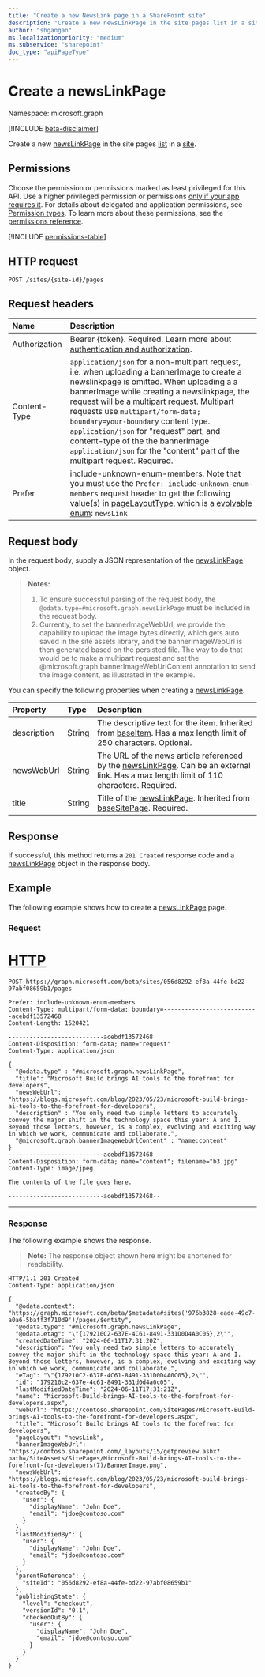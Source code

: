 ```yaml
---
title: "Create a new NewsLink page in a SharePoint site"
description: "Create a new newsLinkPage in the site pages list in a site."
author: "shgangan"
ms.localizationpriority: "medium"
ms.subservice: "sharepoint"
doc_type: "apiPageType"
---
```


# Create a newsLinkPage

Namespace: microsoft.graph

[!INCLUDE [beta-disclaimer](../../includes/beta-disclaimer.md)]

Create a new [newsLinkPage][] in the site pages [list][] in a [site][].

[newsLinkPage]: ../resources/newslinkpage.md
[list]: ../resources/list.md
[site]: ../resources/site.md

## Permissions

Choose the permission or permissions marked as least privileged for this API. Use a higher privileged permission or permissions [only if your app requires it](/graph/permissions-overview#best-practices-for-using-microsoft-graph-permissions). For details about delegated and application permissions, see [Permission types](/graph/permissions-overview#permission-types). To learn more about these permissions, see the [permissions reference](/graph/permissions-reference).

<!-- {
  "blockType": "permissions",
  "name": "newslinkpage-create-permissions"
}
-->
[!INCLUDE [permissions-table](../includes/permissions/newslinkpage-create.md)]

## HTTP request

<!-- {
  "blockType": "ignored"
}
-->
``` http
POST /sites/{site-id}/pages
```

## Request headers

|Name|Description|
|:---|:---|
|Authorization|Bearer {token}. Required. Learn more about [authentication and authorization](/graph/auth/auth-concepts).|
|Content-Type|	`application/json` for a non-multipart request, i.e. when uploading a bannerImage to create a newslinkpage is omitted. When uploading a a bannerImage while creating a newslinkpage, the request will be a multipart request. Multipart requests use `multipart/form-data; boundary=your-boundary` content type. `application/json` for "request" part, and content-type of the the bannerImage `application/json` for the "content" part of the multipart request. Required.|
|Prefer | include-unknown-enum-members. Note that you must use the `Prefer: include-unknown-enum-members` request header to get the following value(s) in [pageLayoutType](../resources/basesitepage.md#pagelayouttype-values), which is a [evolvable enum](/graph/best-practices-concept#handling-future-members-in-evolvable-enumerations): `newsLink` |

## Request body

In the request body, supply a JSON representation of the [newsLinkPage](../resources/newsLinkPage.md) object.

> **Notes:**
> 1. To ensure successful parsing of the request body, the `@odata.type=#microsoft.graph.newsLinkPage` must be included in the request body.
> 2. Currently, to set the bannerImageWebUrl, we provide the capability to upload the image bytes directly, which gets auto saved in the site assets library, and the bannerImageWebUrl is then generated based on the persisted file. The way to do that would be to make a multipart request and set the @microsoft.graph.bannerImageWebUrlContent annotation to send the image content, as illustrated in the example.

You can specify the following properties when creating a [newsLinkPage](../resources/newslinkpage.md).

|Property|Type|Description|
|:---|:---|:---|
|description|String|The descriptive text for the item. Inherited from [baseItem](../resources/baseitem.md). Has a max length limit of 250 characters. Optional.|
|newsWebUrl|String|The URL of the news article referenced by the [newsLinkPage](../resources/newslinkpage.md). Can be an external link. Has a max length limit of 110 characters. Required.|
|title|String|Title of the [newsLinkPage](../resources/newslinkpage.md). Inherited from [baseSitePage](../resources/basesitepage.md). Required.|

## Response

If successful, this method returns a `201 Created` response code and a [newsLinkPage](../resources/newslinkpage.md) object in the response body.

## Example

The following example shows how to create a [newsLinkPage](../resources/newslinkpage.md) page.

### Request


# [HTTP](#tab/http)

<!-- { "blockType": "request", "name": "create_newslinkpage", "scopes": "sites.readwrite.all" } -->

```http
POST https://graph.microsoft.com/beta/sites/056d8292-ef8a-44fe-bd22-97abf08659b1/pages

Prefer: include-unknown-enum-members
Content-Type: multipart/form-data; boundary=---------------------------acebdf13572468
Content-Length: 1520421

---------------------------acebdf13572468
Content-Disposition: form-data; name="request"
Content-Type: application/json

{
  "@odata.type" : "#microsoft.graph.newsLinkPage",
  "title": "Microsoft Build brings AI tools to the forefront for developers",
  "newsWebUrl": "https://blogs.microsoft.com/blog/2023/05/23/microsoft-build-brings-ai-tools-to-the-forefront-for-developers",
  "description" : "You only need two simple letters to accurately convey the major shift in the technology space this year: A and I. Beyond those letters, however, is a complex, evolving and exciting way in which we work, communicate and collaborate.",
  "@microsoft.graph.bannerImageWebUrlContent" : "name:content"
}
---------------------------acebdf13572468
Content-Disposition: form-data; name="content"; filename="b3.jpg"
Content-Type: image/jpeg

The contents of the file goes here.

---------------------------acebdf13572468--
```
---

### Response

The following example shows the response.
>**Note:** The response object shown here might be shortened for readability.
<!-- {
  "blockType": "response",
  "truncated": true,
  "@odata.type": "microsoft.graph.newsLinkPage"
}
-->
``` http
HTTP/1.1 201 Created
Content-Type: application/json

{
  "@odata.context": "https://graph.microsoft.com/beta/$metadata#sites('976b3828-eade-49c7-a0a6-5baff3f710d9')/pages/$entity",
  "@odata.type": "#microsoft.graph.newsLinkPage",
  "@odata.etag": "\"{179210C2-637E-4C61-8491-331D0D4A0C05},2\"",
  "createdDateTime": "2024-06-11T17:31:20Z",
  "description": "You only need two simple letters to accurately convey the major shift in the technology space this year: A and I. Beyond those letters, however, is a complex, evolving and exciting way in which we work, communicate and collaborate.",
  "eTag": "\"{179210C2-637E-4C61-8491-331D0D4A0C05},2\"",
  "id": "179210c2-637e-4c61-8491-331d0d4a0c05",
  "lastModifiedDateTime": "2024-06-11T17:31:21Z",
  "name": "Microsoft-Build-brings-AI-tools-to-the-forefront-for-developers.aspx",
  "webUrl": "https://contoso.sharepoint.com/SitePages/Microsoft-Build-brings-AI-tools-to-the-forefront-for-developers.aspx",
  "title": "Microsoft Build brings AI tools to the forefront for developers",
  "pageLayout": "newsLink",
  "bannerImageWebUrl": "https://contoso.sharepoint.com/_layouts/15/getpreview.ashx?path=/SiteAssets/SitePages/Microsoft-Build-brings-AI-tools-to-the-forefront-for-developers(7)/BannerImage.png",
  "newsWebUrl": "https://blogs.microsoft.com/blog/2023/05/23/microsoft-build-brings-ai-tools-to-the-forefront-for-developers",
  "createdBy": {
    "user": {
      "displayName": "John Doe",
      "email": "jdoe@contoso.com"
    }
  },
  "lastModifiedBy": {
    "user": {
      "displayName": "John Doe",
      "email": "jdoe@contoso.com"
    }
  },
  "parentReference": {
    "siteId": "056d8292-ef8a-44fe-bd22-97abf08659b1"
  },
  "publishingState": {
    "level": "checkout",
    "versionId": "0.1",
    "checkedOutBy": {
      "user": {
        "displayName": "John Doe",
        "email": "jdoe@contoso.com"
      }
    }
  }
}
```
